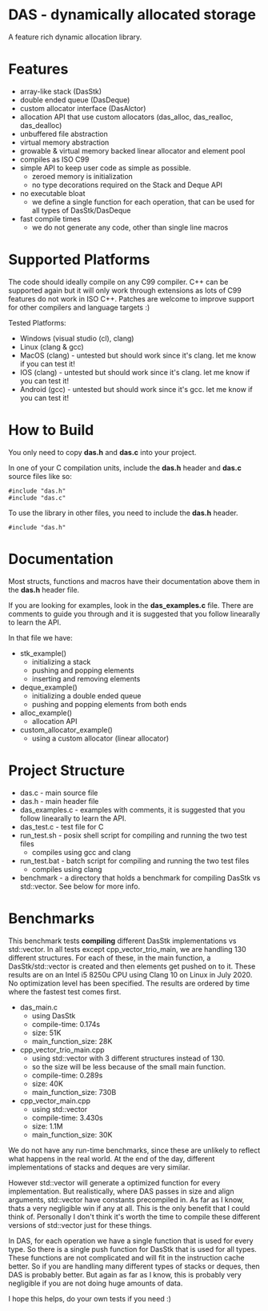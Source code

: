 # DAS - dynamically allocated storage

A feature rich dynamic allocation library.

# Features
- array-like stack (DasStk)
- double ended queue (DasDeque)
- custom allocator interface (DasAlctor)
- allocation API that use custom allocators (das_alloc, das_realloc, das_dealloc)
- unbuffered file abstraction
- virtual memory abstraction
- growable & virtual memory backed linear allocator and element pool
- compiles as ISO C99
- simple API to keep user code as simple as possible.
	- zeroed memory is initialization
	- no type decorations required on the Stack and Deque API
- no executable bloat
	- we define a single function for each operation, that can be used for all types of DasStk/DasDeque
- fast compile times
	- we do not generate any code, other than single line macros

# Supported Platforms
The code should ideally compile on any C99 compiler. C++ can be supported again but
it will only work through extensions as lots of C99 features do not work in ISO C++.
Patches are welcome to improve support for other compilers and language targets :)

Tested Platforms:
- Windows (visual studio (cl), clang)
- Linux (clang & gcc)
- MacOS (clang) - untested but should work since it's clang. let me know if you can test it!
- IOS (clang) - untested but should work since it's clang. let me know if you can test it!
- Android (gcc) - untested but should work since it's gcc. let me know if you can test it!

# How to Build

You only need to copy **das.h** and **das.c** into your project.

In one of your C compilation units, include the **das.h** header and **das.c** source files like so:

```
#include "das.h"
#include "das.c"
```

To use the library in other files, you need to include the **das.h** header.

```
#include "das.h"
```

# Documentation

Most structs, functions and macros have their documentation above them in the **das.h** header file.

If you are looking for examples, look in the **das_examples.c** file. There are comments to guide you through and it is suggested that you follow linearally to learn the API.<br>

In that file we have:
- stk_example()
	- initializing a stack
	- pushing and popping elements
	- inserting and removing elements
- deque_example()
	- initializing a double ended queue
	- pushing and popping elements from both ends
- alloc_example()
	- allocation API
- custom_allocator_example()
	- using a custom allocator (linear allocator)

# Project Structure

- das.c - main source file
- das.h - main header file
- das_examples.c - examples with comments, it is suggested that you follow linearally to learn the API.
- das_test.c - test file for C
- run_test.sh - posix shell script for compiling and running the two test files
	- compiles using gcc and clang
- run_test.bat - batch script for compiling and running the two test files
	- compiles using clang
- benchmark - a directory that holds a benchmark for compiling DasStk vs std::vector. See below for more info.

# Benchmarks
This benchmark tests **compiling** different DasStk implementations vs std::vector. In all tests except cpp_vector_trio_main, we are handling 130 different structures. For each of these, in the main function, a DasStk/std::vector is created and then elements get pushed on to it. These results are on an Intel i5 8250u CPU using Clang 10 on Linux in July 2020. No optimization level has been specified. The results are ordered by time where the fastest test comes first.

- das_main.c
	- using DasStk
	- compile-time: 0.174s
	- size: 51K
	- main_function_size: 28K
- cpp_vector_trio_main.cpp
	- using std::vector with 3 different structures instead of 130.
	- so the size will be less because of the small main function.
	- compile-time: 0.289s
	- size: 40K
	- main_function_size: 730B
- cpp_vector_main.cpp
	- using std::vector
	- compile-time: 3.430s
	- size: 1.1M
	- main_function_size: 30K

We do not have any run-time benchmarks, since these are unlikely to reflect what happens in the real world. At the end of the day, different implementations of stacks and deques are very similar.

However std::vector will generate a optimized function for every implementation. But realistically, where DAS passes in size and align arguments, std::vector have constants precompiled in. As far as I know, thats a very negligible win if any at all. This is the only benefit that I could think of. Personally I don't think it's worth the time to compile these different versions of std::vector just for these things.

In DAS, for each operation we have a single function that is used for every type. So there is a single push function for DasStk that is used for all types. These functions are not complicated and will fit in the instruction cache better. So if you are handling many different types of stacks or deques, then DAS is probably better. But again as far as I know, this is probably very negligible if you are not doing huge amounts of data.

I hope this helps, do your own tests if you need :)


